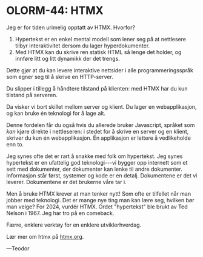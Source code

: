 # OLORM-44: HTMX

Jeg er for tiden urimelig opptatt av HTMX.
Hvorfor?

1. Hypertekst er en enkel mental modell som lener seg på at nettlesere tilbyr interaktivitet dersom du lager hyperdokumenter.
2. Med HTMX kan du skrive ren statisk HTML så lenge det holder, og innføre litt og litt dynamikk der det trengs.

Dette gjør at du kan levere interaktive nettsider i alle programmeringsspråk som egner seg til å skrive en HTTP-server.

Du slipper i tillegg å håndtere tilstand på klienten: med HTMX har du kun tilstand på serveren.

Da visker vi bort skillet mellom server og klient.
Du lager en webapplikasjon, og kan bruke én teknologi for å lage alt.

Denne fordelen får du også hvis du allerede bruker Javascript, språket som _kan_ kjøre direkte i nettleseren: i stedet for å skrive en server og en klient, skriver du kun én webapplikasjon.
Én applikasjon er lettere å vedlikeholde enn to.

Jeg synes ofte det er rart å snakke med folk om hypertekst.
Jeg synes hypertekst er en ufattelig god teknologi---vi bygger opp internett som et sett med dokumenter, der dokumenter kan lenke til andre dokumenter.
Informasjon står først, systemer og kode er en detalj.
Dokumentene er det vi leverer.
Dokumentene er det brukerne våre tar i.

Men å bruke HTMX krever at man tenker nytt!
Som ofte er tilfellet når man jobber med teknologi.
Det er mange nye ting man kan lære seg, hvilken bør man velge?
For 2024, vurdér HTMX.
Ordet "hypertekst" ble brukt av Ted Nelson i 1967.
Jeg har tro på en comeback.

Færre, enklere verktøy for en enklere utviklerhverdag.

Lær mer om htmx på [htmx.org].

[htmx.org]: https://htmx.org/

—Teodor
